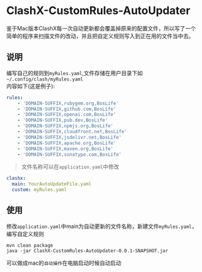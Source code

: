 # ClashX-CustomRules-AutoUpdater

鉴于Mac版本ClashX每一次自动更新都会覆盖掉原来的配置文件，所以写了一个简单的程序来扫描文件的改动，并且把自定义规则写入到正在用的文件当中去。

## 说明
编写自己的规则到`myRules.yaml`,文件存储在用户目录下如`~/.config/clash/myRules.yaml`    
内容如下(这是例子):
```yaml
rules:
    - 'DOMAIN-SUFFIX,rubygem.org,BosLife'
    - 'DOMAIN-SUFFIX,github.com,BosLife'
    - 'DOMAIN-SUFFIX,openai.com,BosLife'
    - 'DOMAIN-SUFFIX,pub.dev,BosLife'
    - 'DOMAIN-SUFFIX,npmjs.org,BosLife'
    - 'DOMAIN-SUFFIX,cloudfront.net,BosLife'
    - 'DOMAIN-SUFFIX,jsdelivr.net,BosLife'
    - 'DOMAIN-SUFFIX,apache.org,BosLife'
    - 'DOMAIN-SUFFIX,maven.org,BosLife'
    - 'DOMAIN-SUFFIX,sonatype.com,BosLife'
```

>文件名称可以在`application.yaml`中修改
```yaml
clashx:
  main: YourAutoUpdateFile.yaml
  custom: myRules.yaml
```

## 使用
修改`application.yaml`中main为自动更新的文件名称，新建文件`myRules.yaml`，编写自定义规则
```shell
mvn clean package
java -jar ClashX-CustomRules-AutoUpdater-0.0.1-SNAPSHOT.jar
```
可以做成mac的`自动操作`在电脑启动时候自动启动
